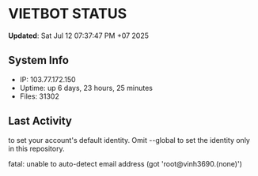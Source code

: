 # VIETBOT STATUS
**Updated**: Sat Jul 12 07:37:47 PM +07 2025

## System Info
- IP: 103.77.172.150
- Uptime: up 6 days, 23 hours, 25 minutes
- Files: 31302

## Last Activity

to set your account's default identity.
Omit --global to set the identity only in this repository.

fatal: unable to auto-detect email address (got 'root@vinh3690.(none)')
